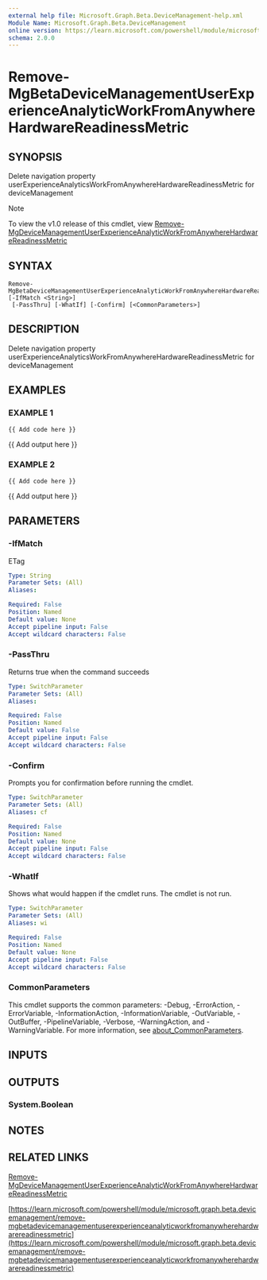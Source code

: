 ```yaml
---
external help file: Microsoft.Graph.Beta.DeviceManagement-help.xml
Module Name: Microsoft.Graph.Beta.DeviceManagement
online version: https://learn.microsoft.com/powershell/module/microsoft.graph.beta.devicemanagement/remove-mgbetadevicemanagementuserexperienceanalyticworkfromanywherehardwarereadinessmetric
schema: 2.0.0
---
```


# Remove-MgBetaDeviceManagementUserExperienceAnalyticWorkFromAnywhereHardwareReadinessMetric

## SYNOPSIS
Delete navigation property userExperienceAnalyticsWorkFromAnywhereHardwareReadinessMetric for deviceManagement

> [!NOTE]
> To view the v1.0 release of this cmdlet, view [Remove-MgDeviceManagementUserExperienceAnalyticWorkFromAnywhereHardwareReadinessMetric](/powershell/module/Microsoft.Graph.DeviceManagement/Remove-MgDeviceManagementUserExperienceAnalyticWorkFromAnywhereHardwareReadinessMetric?view=graph-powershell-1.0)

## SYNTAX

```
Remove-MgBetaDeviceManagementUserExperienceAnalyticWorkFromAnywhereHardwareReadinessMetric [-IfMatch <String>]
 [-PassThru] [-WhatIf] [-Confirm] [<CommonParameters>]
```

## DESCRIPTION
Delete navigation property userExperienceAnalyticsWorkFromAnywhereHardwareReadinessMetric for deviceManagement

## EXAMPLES

### EXAMPLE 1
```
{{ Add code here }}
```

{{ Add output here }}

### EXAMPLE 2
```
{{ Add code here }}
```

{{ Add output here }}

## PARAMETERS

### -IfMatch
ETag

```yaml
Type: String
Parameter Sets: (All)
Aliases:

Required: False
Position: Named
Default value: None
Accept pipeline input: False
Accept wildcard characters: False
```

### -PassThru
Returns true when the command succeeds

```yaml
Type: SwitchParameter
Parameter Sets: (All)
Aliases:

Required: False
Position: Named
Default value: False
Accept pipeline input: False
Accept wildcard characters: False
```

### -Confirm
Prompts you for confirmation before running the cmdlet.

```yaml
Type: SwitchParameter
Parameter Sets: (All)
Aliases: cf

Required: False
Position: Named
Default value: None
Accept pipeline input: False
Accept wildcard characters: False
```

### -WhatIf
Shows what would happen if the cmdlet runs.
The cmdlet is not run.

```yaml
Type: SwitchParameter
Parameter Sets: (All)
Aliases: wi

Required: False
Position: Named
Default value: None
Accept pipeline input: False
Accept wildcard characters: False
```

### CommonParameters
This cmdlet supports the common parameters: -Debug, -ErrorAction, -ErrorVariable, -InformationAction, -InformationVariable, -OutVariable, -OutBuffer, -PipelineVariable, -Verbose, -WarningAction, and -WarningVariable. For more information, see [about_CommonParameters](http://go.microsoft.com/fwlink/?LinkID=113216).

## INPUTS

## OUTPUTS

### System.Boolean
## NOTES

## RELATED LINKS
[Remove-MgDeviceManagementUserExperienceAnalyticWorkFromAnywhereHardwareReadinessMetric](/powershell/module/Microsoft.Graph.DeviceManagement/Remove-MgDeviceManagementUserExperienceAnalyticWorkFromAnywhereHardwareReadinessMetric?view=graph-powershell-1.0)

[https://learn.microsoft.com/powershell/module/microsoft.graph.beta.devicemanagement/remove-mgbetadevicemanagementuserexperienceanalyticworkfromanywherehardwarereadinessmetric](https://learn.microsoft.com/powershell/module/microsoft.graph.beta.devicemanagement/remove-mgbetadevicemanagementuserexperienceanalyticworkfromanywherehardwarereadinessmetric)

